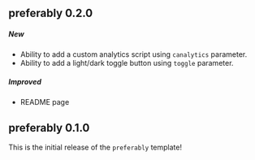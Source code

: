 ## preferably 0.2.0

##### New

- Ability to add a custom analytics script using `canalytics` parameter.
- Ability to add a light/dark toggle button using `toggle` parameter.

##### Improved

- README page

## preferably 0.1.0

This is the initial release of the `preferably` template!
